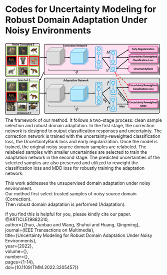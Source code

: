 # Codes for Uncertainty Modeling for Robust Domain Adaptation Under Noisy Environments

![framework4.jpg](https://github.com/junbaoZHUO/UncertaintyRank/blob/master/framework4.png)
The framework of our method. It follows a two-stage process: clean sample selection and robust domain adaptation. In the first stage, the correction network is designed to output classification responses and uncertainty. The correction network is trained with the uncertainty-reweighted classification loss, the UncertaintyRank loss and early regularization. Once the model is trained, the original noisy source domain samples are relabeled. The relabeled samples with smaller uncertainties are selected to train the adaptation network in the second stage. The predicted uncertainties of the selected samples are also preserved and utilized to reweight the classification loss and MDD loss for robustly training the adaptation network.</br>

This work addresses the unsupervised domain adaptation under noisy environment.</br>
Our method first select trusted samples of noisy source domain (Correction).</br>
Then robust domain adaptation is performed (Adaptation).</br>


If you find this is helpful for you, please kindly cite our paper.</br>
@ARTICLE{9882310,</br>
  author={Zhuo, Junbao and Wang, Shuhui and Huang, Qingming},</br>
  journal={IEEE Transactions on Multimedia}, </br>
  title={Uncertainty Modeling for Robust Domain Adaptation Under Noisy Environments}, </br>
  year={2022},</br>
  volume={},</br>
  number={},</br>
  pages={1-14},</br>
  doi={10.1109/TMM.2022.3205457}}</br>
